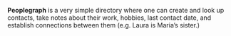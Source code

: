 **Peoplegraph** is a very simple directory where one can create and look up contacts, take notes about their work, hobbies, last contact date, and establish connections between them (e.g. Laura is Maria’s sister.)
